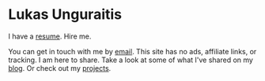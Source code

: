 
# Lukas Unguraitis

I have a [resume](resume.pdf). Hire me.

You can get in touch with me by [email](mailto:lu[at]mirth[dot].cc). This site has no ads, affiliate links, or tracking. I am here to share. Take a look at some of what I've shared on my [blog](/blog). Or check out my [projects](/work).

